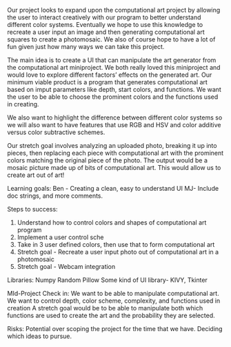 Our project looks to expand upon the computational art project by allowing the user to interact creatively with our program to better understand different color systems. Eventually we hope to use this knowledge to recreate a user input an image and then generating computational art squares to create a photomosaic. We also of course hope to have a lot of fun given just how many ways we can take this project.

The main idea is to create a UI that can manipulate the art generator from the computational art miniproject. We both really loved this miniproject and would love to explore different factors’ effects on the generated art. Our minimum viable product is a program that generates computational art based on imput parameters like depth, start colors, and functions. We want the user to be able to choose the prominent colors and the functions used in creating. 

We also want to highlight the difference between different color systems so we will also want to have features that use RGB and HSV and color additive versus color subtractive schemes. 

Our stretch goal involves analyzing an uploaded photo, breaking it up into pieces, then replacing each piece with computational art with the prominent colors matching the original piece of the photo. The output would be a mosaic picture made up of bits of computational art. This would allow us to create art out of art!

Learning goals:
Ben - Creating a clean, easy to understand UI
MJ- Include doc strings, and more comments. 

Steps to success:
1. Understand how to control colors and shapes of computational art program
2. Implement a user control sche
3. Take in 3 user defined colors, then use that to form computational art
4. Stretch goal - Recreate a user input photo out of computational art in a photomosaic
5. Stretch goal - Webcam integration

Libraries:
Numpy
Random
Pillow
Some kind of UI library- KIVY, Tkinter

MId-Project Check in:
We want to be able to manipulate computational art. We want to control depth, color scheme, complexity, and functions used in creation
A stretch goal would be to be able to manipulate both which functions are used to create the art and the probability they are selected. 

Risks:
Potential over scoping the project for the time that we have. Deciding which ideas to pursue.
